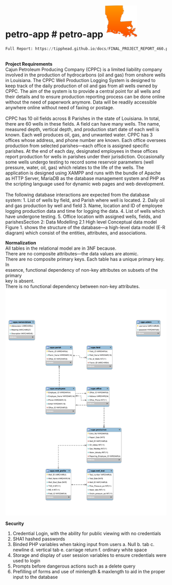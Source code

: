# petro-app # petro-app <img src="https://github.com/tipphead/petro-app/blob/main/louisiana6.svg?raw=True" width="100" height="100">
```python
Full Report: https://tipphead.github.io/docs/FINAL_PROJECT_REPORT_460.pdf
```
 <br>
<strong>Project Requirements</strong><br/>
Cajun Petroleum Producing Company (CPPC) is a limited liability company involved in the
production of hydrocarbons (oil and gas) from onshore wells in Louisiana. The CPPC Well
Production Logging System is designed to keep track of the daily production of oil and gas
from all wells owned by CPPC. The aim of the system is to provide a central point for all wells
and their details and to ensure production reporting process can be done online without the need
of paperwork anymore. Data will be readily accessible anywhere online without need of faxing
or postage.<br/>
<br/>
CPPC has 10 oil fields across 8 Parishes in the state of Louisiana. In total, there are 60 wells in
these fields. A field can have many wells. The name, measured depth, vertical depth, and
production start date of each well is known. Each well produces oil, gas, and unwanted water.
CPPC has 3 offices whose address, and phone number are known. Each office oversees
production from selected parishes—each office is assigned specific parishes. At the end of each
day, designated employees in these offices report production for wells in parishes under their
jurisdiction. Occasionally some wells undergo testing to record some reservoir parameters (well
pressure, water, oil, gas) which relates to the life of the wells.
The application is designed using XAMPP and runs with the bundle of Apache as HTTP Server,
MariaDB as the database management system and PHP as the scripting language used for
dynamic web pages and web development.
<br/><br/>
The following database interactions are expected from the database system:
1. List of wells by field, and Parish where well is located.
2. Daily oil and gas production by well and field
3. Name, location and ID of employee logging production data and time for logging the
data.
4. List of wells which have undergone testing.
5. Office location with assigned wells, fields, and parishesSection 2: Data Modelling
2.1 High level Conceptual data model
Figure 1. shows the structure of the database—a high-level data model (E-R diagram) which
consist of the entities, attributes, and associations.

<strong>Normalization</strong>  
All tables in the relational model are in 3NF because.  
There are no composite attributes—the data values are atomic.  
There are no composite primary keys. Each table has a unique primary key. In  
essence, functional dependency of non-key attributes on subsets of the primary  
key is absent.  
There is no functional dependency between non-key attributes.  
<img src="https://github.com/Tipphead/petro-app/blob/main/model.svg?raw=True">


<strong>Security</strong>
1. Credential Login, with the ability for public viewing with no credentials
2. SHA1 hashed passwords
3. Binded PHP variables when taking input from users
a. Null
b. tab
c. newline
d. vertical tab
e. carriage return
f. ordinary white space
4. Storage and display of user session variables to ensure credentials were
used to login
5. Prompts before dangerous actions such as a delete query
6. Prefilling of forms and use of minlength & maxlength to aid in the proper
input to the database
